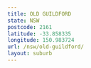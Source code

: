 ```yaml
---
title: OLD GUILDFORD
state: NSW
postcode: 2161
latitude: -33.858335
longitude: 150.983724
url: /nsw/old-guildford/
layout: suburb
---
```

